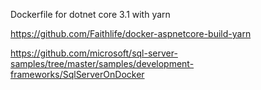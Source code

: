 Dockerfile for dotnet core 3.1 with yarn

https://github.com/Faithlife/docker-aspnetcore-build-yarn

https://github.com/microsoft/sql-server-samples/tree/master/samples/development-frameworks/SqlServerOnDocker
